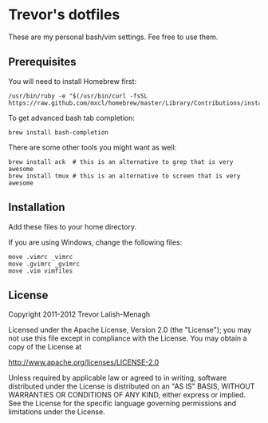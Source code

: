 # Trevor's dotfiles

These are my personal bash/vim settings. Fee free to use them.

## Prerequisites

You will need to install Homebrew first:

    /usr/bin/ruby -e "$(/usr/bin/curl -fsSL https://raw.github.com/mxcl/homebrew/master/Library/Contributions/install_homebrew.rb)"

To get advanced bash tab completion:

    brew install bash-completion

There are some other tools you might want as well:

    brew install ack  # this is an alternative to grep that is very awesome
    brew install tmux # this is an alternative to screen that is very awesome

## Installation

Add these files to your home directory.

If you are using Windows, change the following files:

    move .vimrc _vimrc
    move .gvimrc _gvimrc
    move .vim vimfiles

## License

Copyright 2011-2012 Trevor Lalish-Menagh

Licensed under the Apache License, Version 2.0 (the "License");
you may not use this file except in compliance with the License.
You may obtain a copy of the License at

   http://www.apache.org/licenses/LICENSE-2.0

Unless required by applicable law or agreed to in writing, software
distributed under the License is distributed on an "AS IS" BASIS,
WITHOUT WARRANTIES OR CONDITIONS OF ANY KIND, either express or implied.
See the License for the specific language governing permissions and
limitations under the License.
